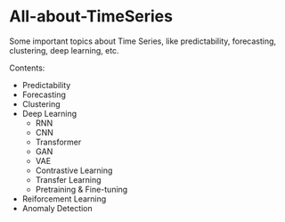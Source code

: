 # All-about-TimeSeries
Some important topics about Time Series, like predictability, forecasting, clustering, deep learning, etc.

Contents:
- Predictability
- Forecasting
- Clustering
- Deep Learning
    - RNN
    - CNN
    - Transformer
    - GAN
    - VAE
    - Contrastive Learning
    - Transfer Learning
    - Pretraining & Fine-tuning
- Reiforcement Learning
- Anomaly Detection